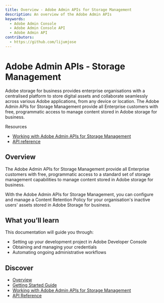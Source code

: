 ```yaml
---
title: Overview - Adobe Admin APIs for Storage Management
description: An overview of the Adobe Admin APIs
keywords:
  - Adobe Admin Console
  - Adobe Admin Console API
  - Adobe Admin API
contributors:
  - https://github.com/lijumjose
---
```


<HeroSimple slots="heading, text"/>

# Adobe Admin APIs - Storage Management

Adobe storage for business provides enterprise organisations with a centralised platform to store digital assets and collaborate seamlessly across various Adobe applications, from any device or location. The Adobe Admin APIs for Storage Management provide all Enterprise customers with free, programmatic access to manage content stored in Adobe storage for business.

<Resources slots="heading, links"/>

 Resources

- [Working with Adobe Admin APIs for Storage Management](./guides/quick-start/index.md)
- [API reference](./api/specification.md)

## Overview

The Adobe Admin APIs for Storage Management provide all Enterprise customers with free, programmatic access to a standard set of storage management capabilities to manage content stored in Adobe storage for business.

With the Adobe Admin APIs for Storage Management, you can configure and manage a Content Retention Policy for your organisation's inactive users' assets stored in Adobe  Storage for business.

## What you’ll learn

This documentation will guide you through:

- Setting up your development project in Adobe Developer Console
- Obtaining and managing your credentials
- Automating ongoing administrative workflows

## Discover

- [Overview](./guides/index.md)
- [Getting Started Guide](./guides/getting-started/index.md)
- [Working with Adobe Admin APIs for Storage Management](./guides/quick-start/index.md)
- [API Reference](./api/index.md)
